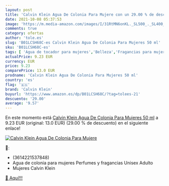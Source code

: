 ```yaml
---
layout: post
title: 'Calvin Klein Agua De Colonia Para Mujere con un 29.00 % de descuento'
date: 2021-10-08 05:37:53
image: 'https://m.media-amazon.com/images/I/31RtMN6onKL._SL500_._SL400_.jpg'
comments: true
category: ofertas
author: 'tole.es'
slug: 'B01LCSH68C-es Calvin Klein Agua De Colonia Para Mujeres 50 ml'
sku: 'B01LCSH68C-es'
tags: [ 'Agua de tocador para mujeres','Belleza','Fragancias para mujeres','Perfumes y fragancias','agua','calvin klein','colonia','de', ]
actualPrice: 9.23 EUR
currency: EUR
price: 9.23
comparePrice: 13.0 EUR
prodname: 'Calvin Klein Agua De Colonia Para Mujeres 50 ml'
country: 'es'
flag: '🇪🇸'
brand: 'Calvin Klein'
buyurl: 'https://www.amazon.es/dp/B01LCSH68C/?tag=tolees-21'
descuento: '29.00'
average: '9.57'
---
```


En este momento está [Calvin Klein Agua De Colonia Para Mujeres 50 ml](https://www.amazon.es/dp/B01LCSH68C/?tag=tolees-21) a 9.23 EUR (original: 13.0 EUR) (29.00 %  de descuento) en el siguiente enlace!

[![Calvin Klein Agua De Colonia Para Mujere](https://m.media-amazon.com/images/I/31RtMN6onKL._SL500_._SL400_.jpg)](https://www.amazon.es/dp/B01LCSH68C/?tag=tolees-21)

🔎:

- (3614221537848)
- Agua de colonia para mujeres Perfumes y fragancias Unisex Adulto
- Mujeres Calvin Klein

[🛒 Aquí!!!](https://www.amazon.es/dp/B01LCSH68C/?tag=tolees-21)
